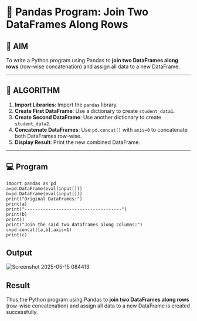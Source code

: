 # 🧪 Pandas Program: Join Two DataFrames Along Rows

## 🎯 AIM

To write a Python program using Pandas to **join two DataFrames along rows** (row-wise concatenation) and assign all data to a new DataFrame.

---

## 🧠 ALGORITHM

1. **Import Libraries**: Import the `pandas` library.
2. **Create First DataFrame**: Use a dictionary to create `student_data1`.
3. **Create Second DataFrame**: Use another dictionary to create `student_data2`.
4. **Concatenate DataFrames**: Use `pd.concat()` with `axis=0` to concatenate both DataFrames row-wise.
5. **Display Result**: Print the new combined DataFrame.

---

## 💻 Program

```
import pandas as pd
a=pd.DataFrame(eval(input()))
b=pd.DataFrame(eval(input()))
print("Original DataFrames:")
print(a)
print("-------------------------------------")
print(b)
print()
print("Join the said two dataframes along columns:")
c=pd.concat([a,b],axis=1)
print(c)
```

## Output

![Screenshot 2025-05-15 084413](https://github.com/user-attachments/assets/155125c1-bd10-4d8d-807d-c97b345ce72e)


## Result
Thus,the Python program using Pandas to **join two DataFrames along rows** (row-wise concatenation) and assign all data to a new DataFrame is created successfully.
